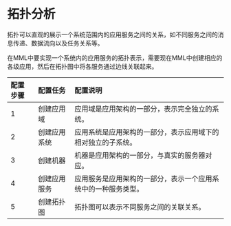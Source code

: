 # 拓扑分析

拓扑可以直观的展示一个系统范围内的应用服务之间的关系，如不同服务之间的消息传递、数据流向以及任务关系等。

在MML中要实现一个系统内的应用服务的拓扑表示，需要现在MML中创建相应的各级应用，然后在拓扑图中将各服务通过边线关联起来。

| 配置步骤 | 配置任务 | 配置说明 |
| :--- | :--- | :--- | 
| 1 | 创建应用域 |  应用域是应用架构的一部分，表示完全独立的系统。|
| 2 | 创建应用系统 |  应用系统是应用架构的一部分，表示应用域下的相对独立的子系统。|
| 3 | 创建机器 | 机器是应用架构的一部分，与真实的服务器对应。|
| 4 | 创建应用服务 |  应用服务是应用架构的一部分，表示一个应用系统中的一种服务类型。|
| 5 | 创建拓扑图 |  拓扑图可以表示不同服务之间的关联关系。|















